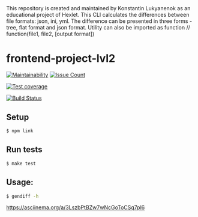 ##
This repository is created and maintained by Konstantin Lukyanenok as an educational project of Hexlet.
This CLI calculates the differences between file formats: json, ini, yml. The difference can be presented in three forms - tree, flat format and json format.
Utility can also be imported as function // function(file1, file2, [output format])

##

# frontend-project-lvl2


[![Maintainability](https://api.codeclimate.com/v1/badges/c32352d72d36e174a2e2/maintainability)](https://codeclimate.com/github/loukianen/frontend-project-lvl2/maintainability)
[![Issue Count](https://codeclimate.com/github/loukianen/frontend-project-lvl2/badges/issue_count.svg)](https://codeclimate.com/github/loukianen/frontend-project-lvl2)

[![Test coverage](https://api.codeclimate.com/v1/badges/c32352d72d36e174a2e2/test_coverage)](https://codeclimate.com/github/loukianen/frontend-project-lvl2/test_coverage)

[![Build Status](https://travis-ci.org/loukianen/frontend-project-lvl2.svg?branch=master)](https://travis-ci.org/loukianen/frontend-project-lvl2)


## Setup
```sh
$ npm link

```
## Run tests
```sh
$ make test
```
## Usage:
```sh
$ gendiff -h
```
https://asciinema.org/a/3LszbPtBZw7wNcGoToCSq7pl6

